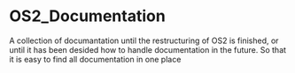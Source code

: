 OS2_Documentation
=================

A collection of documantation until the restructuring of OS2 is finished, or until it has been desided how to handle documentation in the future. So that it is easy to find all documentation in one place
